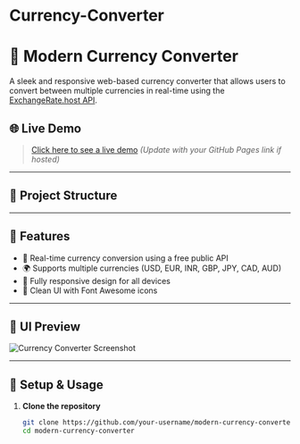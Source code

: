 # Currency-Converter
# 💱 Modern Currency Converter

A sleek and responsive web-based currency converter that allows users to convert between multiple currencies in real-time using the [ExchangeRate.host API](https://exchangerate.host/).

## 🌐 Live Demo

> [Click here to see a live demo](#) *(Update with your GitHub Pages link if hosted)*

---

## 📁 Project Structure


---

## 🚀 Features

- 🔄 Real-time currency conversion using a free public API
- 🌍 Supports multiple currencies (USD, EUR, INR, GBP, JPY, CAD, AUD)
- 📱 Fully responsive design for all devices
- 🎨 Clean UI with Font Awesome icons

---

## 📸 UI Preview

![Currency Converter Screenshot](screenshot.png) <!-- Add a screenshot if available -->

---

## 🔧 Setup & Usage

1. **Clone the repository**
   ```bash
   git clone https://github.com/your-username/modern-currency-converter.git
   cd modern-currency-converter
